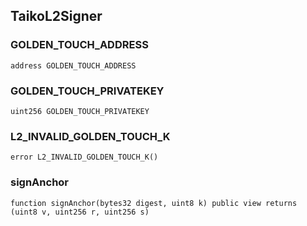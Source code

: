## TaikoL2Signer

### GOLDEN_TOUCH_ADDRESS

```solidity
address GOLDEN_TOUCH_ADDRESS
```

### GOLDEN_TOUCH_PRIVATEKEY

```solidity
uint256 GOLDEN_TOUCH_PRIVATEKEY
```

### L2_INVALID_GOLDEN_TOUCH_K

```solidity
error L2_INVALID_GOLDEN_TOUCH_K()
```

### signAnchor

```solidity
function signAnchor(bytes32 digest, uint8 k) public view returns (uint8 v, uint256 r, uint256 s)
```
